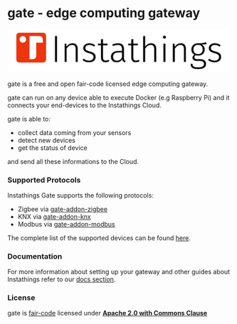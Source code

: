 # gate - edge computing gateway

<a href="https://www.instathings.io/" target="_blank">
    <img src="/images/instathings-logo-red.png" width="500"/>
</a>

gate is a free and open fair-code licensed edge computing gateway. 

gate can run on any device able to execute Docker (e.g Raspberry Pi) and it connects your end-devices to the Instathings Cloud.

gate is able to: 
* collect data coming from your sensors
* detect new devices
* get the status of device 

and send all these informations to the Cloud.

### Supported Protocols
Instathings Gate supports the following protocols:
- Zigbee via [gate-addon-zigbee](https://github.com/Instathings/gate-addon-zigbee)
- KNX via [gate-addon-knx](https://github.com/Instathings/gate-addon-knx)
- Modbus via [gate-addon-modbus](https://github.com/Instathings/gate-addon-modbus)

The complete list of the supported devices can be found [here](https://docs.instathings.io/en/protocols.html).

### Documentation
For more information about setting up your gateway  and other guides about Instathings refer to our [docs section](https://docs.instathings.io/docs/guides/gateway-setup.html).

### License
gate is [fair-code](https://faircode.io/) licensed under [**Apache 2.0 with Commons Clause**](https://github.com/Instathings/gate/blob/master/LICENSE.md)


